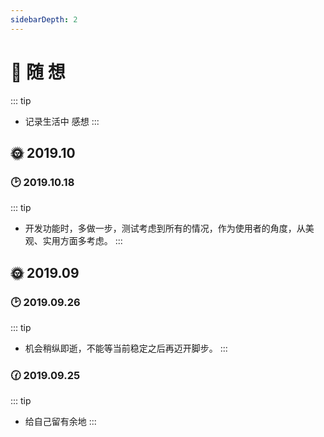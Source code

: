 ```yaml
---
sidebarDepth: 2
---
```

# 📝 随 想
::: tip
- 记录生活中 感想
:::
## 🌞 2019.10
### 🕑 2019.10.18
::: tip
- 开发功能时，多做一步，测试考虑到所有的情况，作为使用者的角度，从美观、实用方面多考虑。
:::

## 🌞 2019.09
### 🕑 2019.09.26
::: tip
- 机会稍纵即逝，不能等当前稳定之后再迈开脚步。
:::

### 🕜 2019.09.25
::: tip
- 给自己留有余地
:::